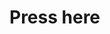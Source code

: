 <html>
<head>
  <title>Igra</title>
<style>
.container {
  width: 70%;
  margin: auto;
  text-align: center;
}

.dice {
  text-align: center;
  display: inline-block;

}

body {
  background-color: #7e697e;
}

h1 {
  margin: 30px;
  font-family: 'Britannic Bold', cursive;
  text-shadow: 3px 0 #232931;
  font-size: 8rem;
  color: #fbe1f8;
  text-align: center;
}

p {
  font-size: 2rem;
  color: #fbe1f8;
  font-family: 'Britannic Bold', cursive;
}

img {
  width: 80%;
}

footer {
  margin-top: 5%;
  color: #fbe1f8;
  text-align: center;
  font-family: 'Britannic Bold', cursive;

}
</style>
</head>
<body>
   <script>
    function generator (){
      var x = Math.floor((Math.random()*6)+1);
       console.log(x);
        document.GetElementById('divImage').innerHTML ='
  <img src="img/dice${x}.png" style="width:300px;">
  '
  }
</script>
  
  <h1>Press here</h1x>
</body>
</html>
